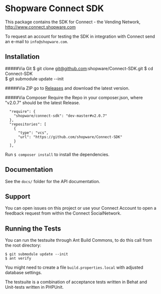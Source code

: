 # Shopware Connect SDK

This package contains the SDK for Connect - the Vending Network, http://www.connect.shopware.com

To request an account for testing the SDK in integration with Connect send an
e-mail to `info@shopware.com`.

## Installation
#####Via Git
    $ git clone git@github.com:shopware/Connect-SDK.git
    $ cd Connect-SDK   
    $ git submodule update --init
        
#####Via ZIP
go to [Releases](https://github.com/shopware/Connect-SDK/releases)
and download the latest version.

#####Via Composer
Require the Repo in your composer.json, where "v2.0.7" should be the latest Release.

      "require": {
        "shopware/connect-sdk": "dev-master#v2.0.7"
      },
      "repositories": [
        {
          "type": "vcs",
          "url": "https://github.com/shopware/Connect-SDK"
        }
      ],
Run `$ composer install` to install the dependencies.

## Documentation

See the `docs/` folder for the API documentation.

## Support

You can open issues on this project or use your Connect Account to open a
feedback request from within the Connect SocialNetwork.

## Running the Tests

You can run the testsuite through Ant Build Commons, to do this call
from the root directory:

    $ git submodule update --init
    $ ant verify

You might need to create a file `build.properties.local` with adjusted
database settings.

The testsuite is a combination of acceptance tests written in Behat and
Unit-tests written in PHPUnit.